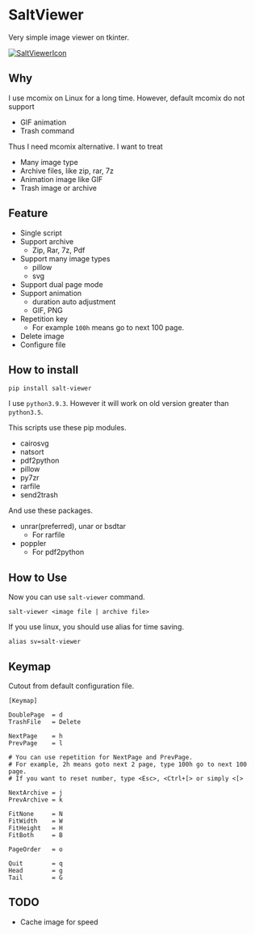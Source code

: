 SaltViewer
===============

Very simple image viewer on tkinter.

<a href='https://svgshare.com/s/WiE' ><img src='https://svgshare.com/i/WiE.svg' title='SaltViewerIcon' /></a>

Why
-------------

I use mcomix on Linux for a long time. 
However, default mcomix do not support 

- GIF animation
- Trash command

Thus I need mcomix alternative.
I want to treat 

- Many image type
- Archive files, like zip, rar, 7z
- Animation image like GIF
- Trash image or archive


Feature
------------

- Single script
- Support archive
	- Zip, Rar, 7z, Pdf
- Support many image types
    - pillow
	- svg
- Support dual page mode
- Support animation
	- duration auto adjustment
	- GIF, PNG
- Repetition key
	- For example `100h` means go to next 100 page.
- Delete image
- Configure file


How to install
-----------


```
pip install salt-viewer
```

I use `python3.9.3`. However it will work on old version greater than `python3.5`.


This scripts use these pip modules.

- cairosvg
- natsort
- pdf2python
- pillow
- py7zr
- rarfile
- send2trash

And use these packages.

- unrar(preferred), unar or bsdtar
	- For rarfile
- poppler
	- For pdf2python


How to Use
---------

Now you can use `salt-viewer` command.

```
salt-viewer <image file | archive file>
```

If you use linux, you should use alias for time saving.

```
alias sv=salt-viewer
```

Keymap
----------

Cutout from default configuration file.


```
[Keymap]

DoublePage  = d
TrashFile   = Delete

NextPage    = h
PrevPage    = l

# You can use repetition for NextPage and PrevPage.
# For example, 2h means goto next 2 page, type 100h go to next 100 page.
# If you want to reset number, type <Esc>, <Ctrl+[> or simply <[>

NextArchive = j
PrevArchive = k

FitNone     = N
FitWidth    = W
FitHeight   = H
FitBoth     = B

PageOrder   = o

Quit        = q
Head        = g
Tail        = G
```


TODO
--------

- Cache image for speed
